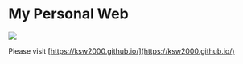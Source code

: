 # My Personal Web

![](https://img.shields.io/github/license/ksw2000/ksw2000.github.io?style=flat-square)

Please visit [https://ksw2000.github.io/](https://ksw2000.github.io/)
